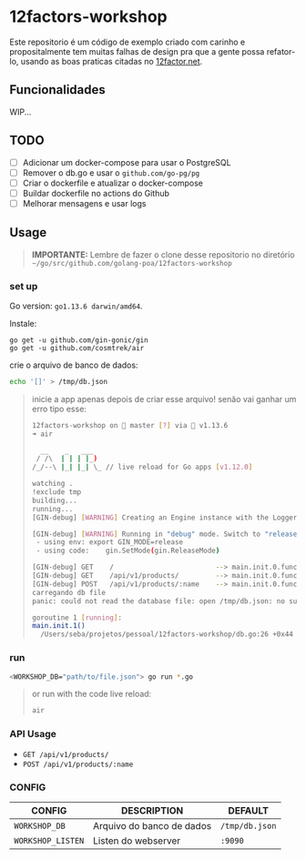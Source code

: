 # 12factors-workshop

Este repositorio é um código de exemplo criado com carinho e propositalmente tem muitas falhas de design pra que a gente possa refator-lo, usando as boas praticas citadas no [12factor.net](https://12factor.net/).

## Funcionalidades

WIP...

## TODO
 - [ ] Adicionar um docker-compose para usar o PostgreSQL
 - [ ] Remover o db.go e usar o `github.com/go-pg/pg`
 - [ ] Criar o dockerfile e atualizar o docker-compose
 - [ ] Buildar dockerfile no actions do Github
 - [ ] Melhorar mensagens e usar logs

## Usage

> **IMPORTANTE:** Lembre de fazer o clone desse repositorio no diretório `~/go/src/github.com/golang-poa/12factors-workshop`

### set up 

Go version: `go1.13.6 darwin/amd64`.

Instale:

```
go get -u github.com/gin-gonic/gin
go get -u github.com/cosmtrek/air

```

crie o arquivo de banco de dados:

```bash
echo '[]' > /tmp/db.json
```
> inicie a app apenas depois de criar esse arquivo! senão vai ganhar um erro tipo esse:
> 
> ```bash
> 12factors-workshop on  master [?] via 🐹 v1.13.6
> ➜ air
> 
>   __    _   ___
>  / /\  | | | |_)
> /_/--\ |_| |_| \_ // live reload for Go apps [v1.12.0]
> 
> watching .
> !exclude tmp
> building...
> running...
> [GIN-debug] [WARNING] Creating an Engine instance with the Logger and Recovery middleware already attached.
> 
> [GIN-debug] [WARNING] Running in "debug" mode. Switch to "release" mode in production.
>  - using env:	export GIN_MODE=release
>  - using code:	gin.SetMode(gin.ReleaseMode)
> 
> [GIN-debug] GET    /                         --> main.init.0.func1 (3 handlers)
> [GIN-debug] GET    /api/v1/products/         --> main.init.0.func2 (3 handlers)
> [GIN-debug] POST   /api/v1/products/:name    --> main.init.0.func3 (3 handlers)
> carregando db file
> panic: could not read the database file: open /tmp/db.json: no such file or directory
> 
> goroutine 1 [running]:
> main.init.1()
> 	/Users/seba/projetos/pessoal/12factors-workshop/db.go:26 +0x44
> ```

### run

```bash
<WORKSHOP_DB="path/to/file.json"> go run *.go
```
> or run with the code live reload:
> 
> ```bash
> air
> ```

### API Usage

* `GET /api/v1/products/`
* `POST /api/v1/products/:name`


### CONFIG

| CONFIG  | DESCRIPTION | DEFAULT |
| ------------- | ------------- | ------------- |
| `WORKSHOP_DB`  |  Arquivo do banco de dados  |  `/tmp/db.json` |
| `WORKSHOP_LISTEN`  |  Listen do webserver  |  `:9090` |